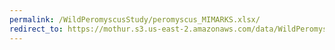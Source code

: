 ```yaml
---
permalink: /WildPeromyscusStudy/peromyscus_MIMARKS.xlsx/
redirect_to: https://mothur.s3.us-east-2.amazonaws.com/data/WildPeromyscusStudy/peromyscus_MIMARKS.xlsx
---
```



